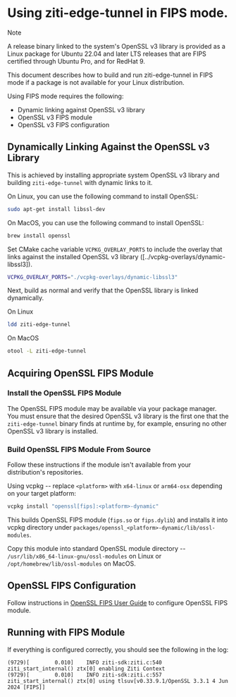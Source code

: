 Using ziti-edge-tunnel in FIPS mode.
========================================================

>[!NOTE]
>A release binary linked to the system's OpenSSL v3 library is provided as a Linux package for Ubuntu 22.04 and later LTS
>releases that are FIPS certified through Ubuntu Pro, and for RedHat 9.

This document describes how to build and run ziti-edge-tunnel in FIPS mode if a package is not available for your Linux distribution.

Using FIPS mode requires the following:

- Dynamic linking against OpenSSL v3 library
- OpenSSL v3 FIPS module
- OpenSSL v3 FIPS configuration

## Dynamically Linking Against the OpenSSL v3 Library

This is achieved by installing appropriate system OpenSSL v3 library and building `ziti-edge-tunnel` with dynamic links to it.

On Linux, you can use the following command to install OpenSSL:

```sh
sudo apt-get install libssl-dev
```

On MacOS, you can use the following command to install OpenSSL:

```sh
brew install openssl
```

Set CMake cache variable `VCPKG_OVERLAY_PORTS` to include the overlay that links against the installed OpenSSL v3 library ([../vcpkg-overlays/dynamic-libssl3]).

```sh
VCPKG_OVERLAY_PORTS="./vcpkg-overlays/dynamic-libssl3"
```

Next, build as normal and verify that the OpenSSL library is linked dynamically.

On Linux

```sh
ldd ziti-edge-tunnel
```

On MacOS

```sh
otool -L ziti-edge-tunnel
```

## Acquiring OpenSSL FIPS Module

### Install the OpenSSL FIPS Module

The OpenSSL FIPS module may be available via your package manager. You must ensure that the desired OpenSSL v3 library
is the first one that the `ziti-edge-tunnel` binary finds at runtime by, for example, ensuring no other OpenSSL v3
library is installed.

### Build OpenSSL FIPS Module From Source

Follow these instructions if the module isn't available from your distribution's repositories.

Using vcpkg -- replace `<platform>` with `x64-linux` or `arm64-osx` depending on your target platform:

```sh
vcpkg install "openssl[fips]:<platform>-dynamic"
```

This builds OpenSSL FIPS module (`fips.so` or `fips.dylib`) and installs it into vcpkg directory 
under `packages/openssl_<platform>-dynamic/lib/ossl-modules`. 

Copy this module into standard OpenSSL module directory -- 
`/usr/lib/x86_64-linux-gnu/ossl-modules` on Linux or `/opt/homebrew/lib/ossl-modules` on MacOS.

## OpenSSL FIPS Configuration

Follow instructions in [OpenSSL FIPS User Guide](https://docs.openssl.org/master/man7/fips_module) 
to configure OpenSSL FIPS module.

## Running with FIPS Module

If everything is configured correctly, you should see the following in the log:

```
(9729)[        0.010]    INFO ziti-sdk:ziti.c:540 ziti_start_internal() ztx[0] enabling Ziti Context
(9729)[        0.010]    INFO ziti-sdk:ziti.c:557 ziti_start_internal() ztx[0] using tlsuv[v0.33.9.1/OpenSSL 3.3.1 4 Jun 2024 [FIPS]]
```
